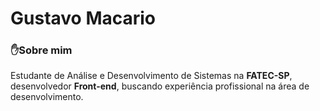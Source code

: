 # Gustavo Macario
### ✋Sobre mim

Estudante de Análise e Desenvolvimento de Sistemas na **FATEC-SP**, desenvolvedor **Front-end**, buscando experiência profissional na área de desenvolvimento.
